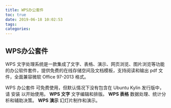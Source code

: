 ```yaml
---
title: WPS办公套件
toc: true
date: 2019-06-18 10:02:53
tags:
categories:
---
```






## WPS办公套件


WPS 文字处理系统是一款集成了文字、表格、演示、网页浏览、图片浏览等功能的办公软件套件，提供免费的在线存储空间及文档模板，支持阅读和输出 pdf 文件，全面兼容微软 Office 97-2013 格式。

WPS 办公套件 可免费使用，但默认情况下没有包含在 Ubuntu Kylin 发行版中，请 安装 以开始使用。
**WPS 文字**
文字编辑和排版。
**WPS 表格**
数据处理、统计分析和辅助决策。
**WPS 演示**
幻灯片制作和演示。

